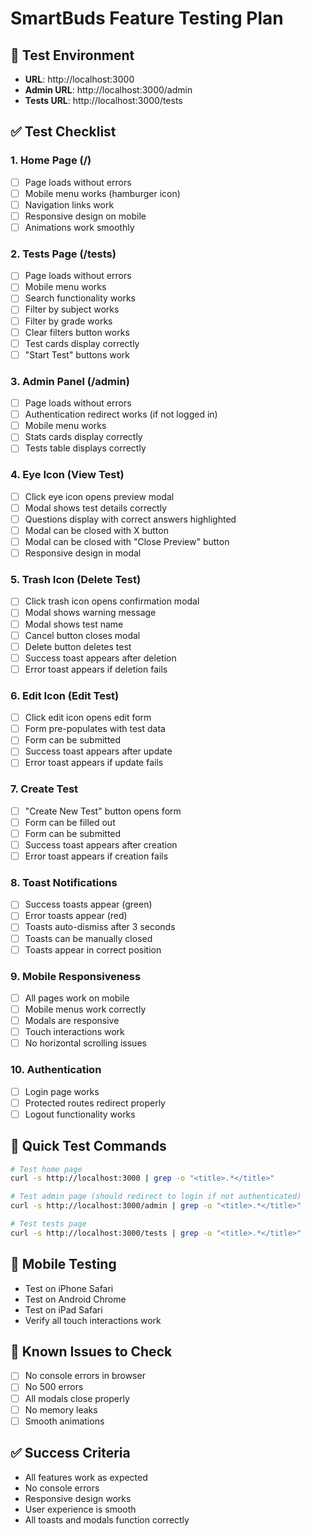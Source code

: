# SmartBuds Feature Testing Plan

## 🧪 **Test Environment**
- **URL**: http://localhost:3000
- **Admin URL**: http://localhost:3000/admin
- **Tests URL**: http://localhost:3000/tests

## ✅ **Test Checklist**

### **1. Home Page (/)**
- [ ] Page loads without errors
- [ ] Mobile menu works (hamburger icon)
- [ ] Navigation links work
- [ ] Responsive design on mobile
- [ ] Animations work smoothly

### **2. Tests Page (/tests)**
- [ ] Page loads without errors
- [ ] Mobile menu works
- [ ] Search functionality works
- [ ] Filter by subject works
- [ ] Filter by grade works
- [ ] Clear filters button works
- [ ] Test cards display correctly
- [ ] "Start Test" buttons work

### **3. Admin Panel (/admin)**
- [ ] Page loads without errors
- [ ] Authentication redirect works (if not logged in)
- [ ] Mobile menu works
- [ ] Stats cards display correctly
- [ ] Tests table displays correctly

### **4. Eye Icon (View Test)**
- [ ] Click eye icon opens preview modal
- [ ] Modal shows test details correctly
- [ ] Questions display with correct answers highlighted
- [ ] Modal can be closed with X button
- [ ] Modal can be closed with "Close Preview" button
- [ ] Responsive design in modal

### **5. Trash Icon (Delete Test)**
- [ ] Click trash icon opens confirmation modal
- [ ] Modal shows warning message
- [ ] Modal shows test name
- [ ] Cancel button closes modal
- [ ] Delete button deletes test
- [ ] Success toast appears after deletion
- [ ] Error toast appears if deletion fails

### **6. Edit Icon (Edit Test)**
- [ ] Click edit icon opens edit form
- [ ] Form pre-populates with test data
- [ ] Form can be submitted
- [ ] Success toast appears after update
- [ ] Error toast appears if update fails

### **7. Create Test**
- [ ] "Create New Test" button opens form
- [ ] Form can be filled out
- [ ] Form can be submitted
- [ ] Success toast appears after creation
- [ ] Error toast appears if creation fails

### **8. Toast Notifications**
- [ ] Success toasts appear (green)
- [ ] Error toasts appear (red)
- [ ] Toasts auto-dismiss after 3 seconds
- [ ] Toasts can be manually closed
- [ ] Toasts appear in correct position

### **9. Mobile Responsiveness**
- [ ] All pages work on mobile
- [ ] Mobile menus work correctly
- [ ] Modals are responsive
- [ ] Touch interactions work
- [ ] No horizontal scrolling issues

### **10. Authentication**
- [ ] Login page works
- [ ] Protected routes redirect properly
- [ ] Logout functionality works

## 🚀 **Quick Test Commands**

```bash
# Test home page
curl -s http://localhost:3000 | grep -o "<title>.*</title>"

# Test admin page (should redirect to login if not authenticated)
curl -s http://localhost:3000/admin | grep -o "<title>.*</title>"

# Test tests page
curl -s http://localhost:3000/tests | grep -o "<title>.*</title>"
```

## 📱 **Mobile Testing**
- Test on iPhone Safari
- Test on Android Chrome
- Test on iPad Safari
- Verify all touch interactions work

## 🐛 **Known Issues to Check**
- [ ] No console errors in browser
- [ ] No 500 errors
- [ ] All modals close properly
- [ ] No memory leaks
- [ ] Smooth animations

## ✅ **Success Criteria**
- All features work as expected
- No console errors
- Responsive design works
- User experience is smooth
- All toasts and modals function correctly 